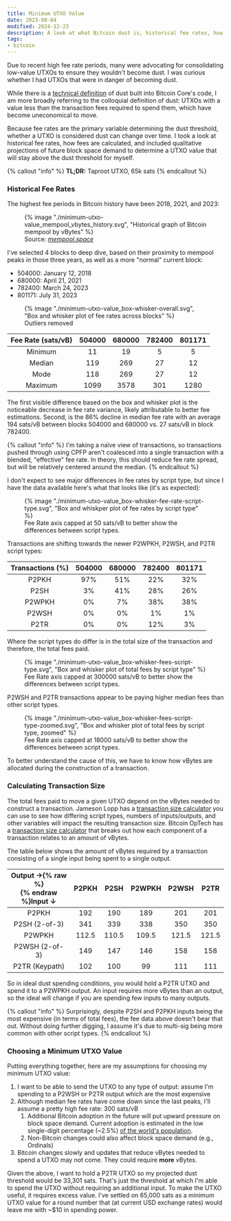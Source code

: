 ```yaml
---
title: Minimum UTXO Value
date: 2023-08-04
modified: 2024-12-23
description: A look at what Bitcoin dust is, historical fee rates, how fees are calculated, and a decision on a minimum UTXO value to stay above the dust threshold.
tags:
- bitcoin
---
```


Due to recent high fee rate periods, many were advocating for consolidating low-value UTXOs to ensure they wouldn't become dust. I was curious whether I had UTXOs that were in danger of becoming dust.

While there is a [technical definition](https://bitcoin.stackexchange.com/a/41082) of dust built into Bitcoin Core's code, I am more broadly referring to the colloquial definition of dust: UTXOs with a value less than the transaction fees required to spend them, which have become uneconomical to move.

Because fee rates are the primary variable determining the dust threshold, whether a UTXO is considered dust can change over time. I took a look at historical fee rates, how fees are calculated, and included qualitative projections of future block space demand to determine a UTXO value that will stay above the dust threshold for myself.

{% callout "info" %}
**TL;DR:** Taproot UTXO, 65k sats
{% endcallout %}

### Historical Fee Rates
The highest fee periods in Bitcoin history have been 2018, 2021, and 2023:

<figure>
    {% image "./minimum-utxo-value_mempool_vbytes_history.svg", "Historical graph of Bitcoin mempool by vBytes" %}
    <figcaption>Source: <cite><a href="https://mempool.space/graphs/mempool#all">mempool.space</a></cite></figcaption>
</figure>

I've selected 4 blocks to deep dive, based on their proximity to mempool peaks in those three years, as well as a more "normal" current block:
- 504000: January 12, 2018
- 680000: April 21, 2021
- 782400: March 24, 2023
- 801171: July 31, 2023

<figure>
    {% image "./minimum-utxo-value_box-whisker-overall.svg", "Box and whisker plot of fee rates across blocks" %}
    <figcaption>Outliers removed</figcaption>
</figure>

| **Fee Rate (sats/vB)** | **504000** | **680000** | **782400** | **801171** |
|:----------------------:|:----------:|:----------:|:----------:|:----------:|
|         Minimum        |     11     |     19     |      5     |      5     |
|         Median         |     119    |     269    |     27     |     12     |
|          Mode          |     118    |     269    |     27     |     12     |
|         Maximum        |    1099    |    3578    |     301    |    1280    |

The first visible difference based on the box and whisker plot is the noticeable decrease in fee rate variance, likely attributable to better fee estimations. Second, is the 86% decline in median fee rate with an average 194 sats/vB between blocks 504000 and 680000 vs. 27 sats/vB in block 782400.

{% callout "info" %}
I'm taking a naïve view of transactions, so transactions pushed through using CPFP aren't coalesced into a single transaction with a blended, "effective" fee rate. In theory, this should reduce fee rate spread, but will be relatively centered around the median.
{% endcallout %}

I don't expect to see major differences in fee rates by script type, but since I have the data available here's what that looks like (it's as expected):

<figure>
    {% image "./minimum-utxo-value_box-whisker-fee-rate-script-type.svg", "Box and whiskper plot of fee rates by script type" %}
    <figcaption>Fee Rate axis capped at 50 sats/vB to better show the differences between script types.</figcaption>
</figure>

Transactions are shifting towards the newer P2WPKH, P2WSH, and P2TR script types:

| **Transactions (%)** | **504000** | **680000** | **782400** | **801171** |
|:--------------------:|:----------:|:----------:|:----------:|:----------:|
|         P2PKH        |     97%    |     51%    |     22%    |     32%    |
|         P2SH         |     3%     |     41%    |     28%    |     26%    |
|        P2WPKH        |     0%     |     7%     |     38%    |     38%    |
|         P2WSH        |     0%     |     0%     |     1%     |     1%     |
|         P2TR         |     0%     |     0%     |     12%    |     3%     |

Where the script types do differ is in the total size of the transaction and therefore, the total fees paid.

<figure>
    {% image "./minimum-utxo-value_box-whisker-fees-script-type.svg", "Box and whisker plot of total fees by script type" %}
    <figcaption>Fee Rate axis capped at 300000 sats/vB to better show the differences between script types.</figcaption>
</figure>

P2WSH and P2TR transactions appear to be paying higher median fees than other script types.

<figure>
    {% image "./minimum-utxo-value_box-whisker-fees-script-type-zoomed.svg", "Box and whisker plot of total fees by script type, zoomed" %}
    <figcaption>Fee Rate axis capped at 18000 sats/vB to better show the differences between script types.</figcaption>
</figure>

To better understand the cause of this, we have to know how vBytes are allocated during the construction of a transaction.

### Calculating Transaction Size
The total fees paid to move a given UTXO depend on the vBytes needed to construct a transaction. Jameson Lopp has a [transaction size calculator](https://jlopp.github.io/bitcoin-transaction-size-calculator/) you can use to see how differing script types, numbers of inputs/outputs, and other variables will impact the resulting transaction size. Bitcoin OpTech has a [transaction size calculator](https://bitcoinops.org/en/tools/calc-size/) that breaks out how each component of a transaction relates to an amount of vBytes.

The table below shows the amount of vBytes required by a transaction consisting of a single input being spent to a single output.

| **Output →{% raw %}<br>{% endraw %}Input ↓** | **P2PKH** | **P2SH** | **P2WPKH** | **P2WSH** | **P2TR** |
|:--------------------:|:---------:|:--------:|:----------:|:---------:|:--------:|
|         P2PKH        |    192    |    190   |     189    |    201    |    201   |
|     P2SH (2-of-3)    |    341    |    339   |     338    |    350    |    350   |
|        P2WPKH        |   112.5   |   110.5  |    109.5   |   121.5   |   121.5  |
|    P2WSH (2-of-3)    |    149    |    147   |     146    |    158    |    158   |
|    P2TR (Keypath)    |    102    |    100   |     99     |    111    |    111   |

So in ideal dust spending conditions, you would hold a P2TR UTXO and spend it to a P2WPKH output. An input requires more vBytes than an output, so the ideal will change if you are spending few inputs to many outputs.

{% callout "info" %}
Surprisingly, despite P2SH and P2PKH inputs being the most expensive (in terms of total fees), the fee data above doesn't bear that out. Without doing further digging, I assume it's due to multi-sig being more common with other script types.
{% endcallout %}

### Choosing a Minimum UTXO Value
Putting everything together, here are my assumptions for choosing my minimum UTXO value:
1. I want to be able to send the UTXO to any type of output: assume I'm spending to a P2WSH or P2TR output which are the most expensive
1. Although median fee rates have come down since the last peaks, I'll assume a pretty high fee rate: 300 sats/vB
    1. Additional Bitcoin adoption in the future will put upward pressure on block space demand. Current adoption is estimated in the low single-digit percentage (~2.5%) [of the world's population](https://bitcoinmagazine.com/markets/an-objective-look-at-bitcoin-adoption).
    1. Non-Bitcoin changes could also affect block space demand (e.g., Ordinals)
1. Bitcoin changes slowly and updates that reduce vBytes needed to spend a UTXO may not come. They could require **more** vBytes.

Given the above, I want to hold a P2TR UTXO so my projected dust threshold would be 33,301 sats. That's just the threshold at which I'm able to spend the UTXO without requiring an additional input. To make the UTXO useful, it requires excess value. I've settled on 65,000 sats as a minimum UTXO value for a round number that (at current USD exchange rates) would leave me with ~$10 in spending power.